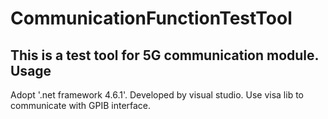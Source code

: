 CommunicationFunctionTestTool
===========================
This is a test tool for 5G communication module.
Usage
---------------------------
Adopt '.net framework 4.6.1'.  Developed by visual studio.
Use visa lib to communicate with GPIB interface.
